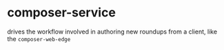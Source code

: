# composer-service
drives the workflow involved in authoring new roundups from a client, like the `composer-web-edge`

